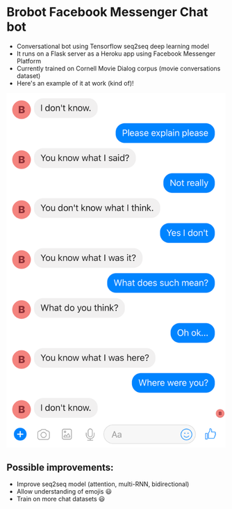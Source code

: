 # Brobot Facebook Messenger Chat bot
* Conversational bot using Tensorflow seq2seq deep learning model
* It runs on a Flask server as a Heroku app using Facebook Messenger Platform
* Currently trained on Cornell Movie Dialog corpus (movie conversations dataset)
* Here's an example of it at work (kind of)!

![Screenshot](screenshot.png)

## Possible improvements:
* Improve seq2seq model (attention, multi-RNN, bidirectional)
* Allow understanding of emojis :smiley:
* Train on more chat datasets :smiley:
